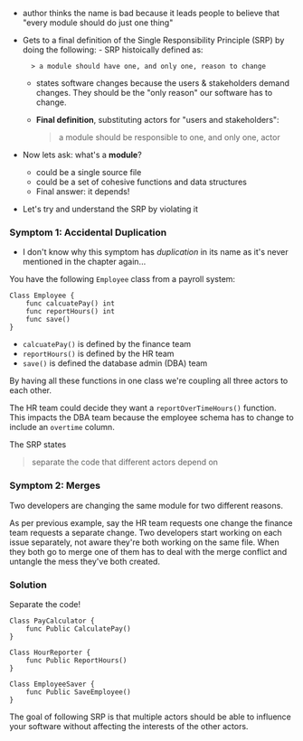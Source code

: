 - author thinks the name is bad because it leads people to believe that "every module should do just one thing"
- Gets to a final definition of the Single Responsibility Principle (SRP) by doing the following:
		- SRP histoically defined as:
		
		> a module should have one, and only one, reason to change
	
	- states software changes because the users & stakeholders demand changes. They should be the "only reason" our software has to change. 
	
	- **Final definition**, substituting actors for "users and stakeholders":
	
	  > a module should be responsible to one, and only one, actor

- Now lets ask: what's a **module**?
  - could be a single source file
  - could be a set of cohesive functions and data structures
  - Final answer: it depends!

- Let's try and understand the SRP by violating it

### Symptom 1: Accidental Duplication

- I don't know why this symptom has *duplication* in its name as it's never mentioned in the chapter again...

You have the following `Employee` class from a payroll system:

```
Class Employee {
	func calcuatePay() int
	func reportHours() int
	func save()
}
```

- `calcuatePay()` is defined by the finance team
- `reportHours()` is defined by the HR team
- `save()` is defined the database admin (DBA) team

By having all these functions in one class we're coupling all three actors to each other.

The HR team could decide they want a `reportOverTimeHours()` function. This impacts the DBA team because the employee schema has to change to include an `overtime` column. 

The SRP states

> separate the code that different actors depend on

### Symptom 2: Merges

Two developers are changing the same module for two different reasons. 

As per previous example, say the HR team requests one change the finance team requests a separate change. Two developers start working on each issue separately, not aware they're both working on the same file. When they both go to merge one of them has to deal with the merge conflict and untangle the mess they've both created. 

### Solution

Separate the code!

```
Class PayCalculator {
	func Public CalculatePay()
}

Class HourReporter {
	func Public ReportHours()
}

Class EmployeeSaver {
	func Public SaveEmployee()
}
```

The goal of following SRP is that multiple actors should be able to influence your software without affecting the interests of the other actors.